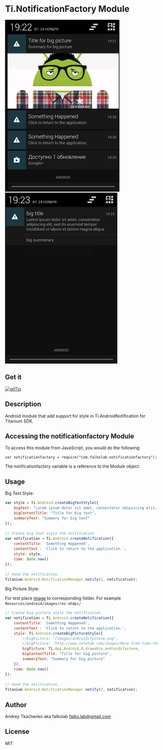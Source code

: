 # Ti.NotificationFactory Module

![screenshot1](screenshot1.png?raw=true "Example screenshot #1")
![screenshot2](screenshot2.png?raw=true "Example screenshot #2")

## Get it
[![gitTio](http://gitt.io/badge.svg)](http://gitt.io/component/com.falkolab.notificationfactory)

## Description

Android module that add support for style in Ti.AndroidNotification for Titanium SDK.

## Accessing the notificationfactory Module

To access this module from JavaScript, you would do the following:

    var notificationfactory = require("com.falkolab.notificationfactory");

The notificationfactory variable is a reference to the Module object.


## Usage

Big Text Style:

```javascript
var style = Ti.Android.createBigTextStyle({
	bigText: "Lorem ipsum dolor sit amet, consectetur adipiscing elit, sed do eiusmod tempor incididunt ut labore et dolore magna aliqua.",
	bigContentTitle: "Title for big text",
	summaryText: "Summary for big text"
});
   
// Create big text style the notification
var notification = Ti.Android.createNotification({
	contentTitle: 'Something Happened',
	contentText : 'Click to return to the application.',
	style: style,
	time: Date.now()
});

// Send the notification.
Titanium.Android.NotificationManager.notify(1, notification);
```

Big Picture Style:

For test place [image](http://codeversed.com/androidifysteve.png) to corresponding folder. 
For example `Resources/android/images/res-xhdpi/`

```javascript	
// Create big picture style the notification
var notification = Ti.Android.createNotification({
    contentTitle: 'Something Happened',
    contentText : 'Click to return to the application.',
    style: Ti.Android.createBigPictureStyle({
	   	//bigPicture: "/images/androidifysteve.png",
		//bigPicture: 'http://www.notetab.com/images/More-free-time-thanks-to-NoteTab.jpg',
		bigPicture: Ti.App.Android.R.drawable.androidifysteve,
		bigContentTitle: "Title for big picture",
		summaryText: "Summary for big picture"
	}),
	time: Date.now()
});

// Send the notification.
Titanium.Android.NotificationManager.notify(2, notification);
```


## Author

Andrey Tkachenko aka falkolab
falko.lab@gmail.com

## License

MIT
